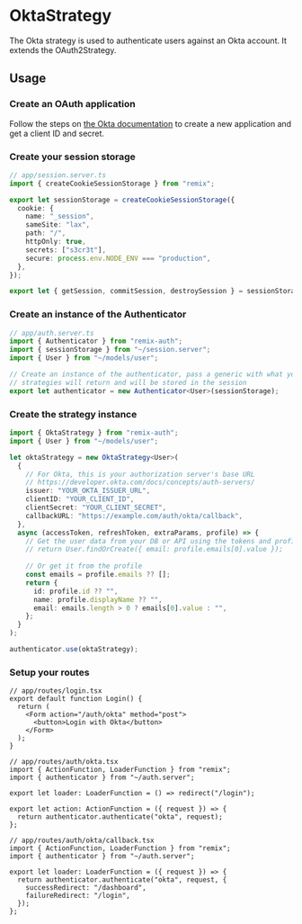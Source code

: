 # OktaStrategy

The Okta strategy is used to authenticate users against an Okta account. It extends the OAuth2Strategy.

## Usage

### Create an OAuth application

Follow the steps on [the Okta documentation](https://developer.okta.com/docs/guides/sign-into-web-app/nodeexpress/main/#create-an-okta-app-integration) to create a new application and get a client ID and secret.

### Create your session storage

```ts
// app/session.server.ts
import { createCookieSessionStorage } from "remix";

export let sessionStorage = createCookieSessionStorage({
  cookie: {
    name: "_session",
    sameSite: "lax",
    path: "/",
    httpOnly: true,
    secrets: ["s3cr3t"],
    secure: process.env.NODE_ENV === "production",
  },
});

export let { getSession, commitSession, destroySession } = sessionStorage;
```

### Create an instance of the Authenticator

```ts
// app/auth.server.ts
import { Authenticator } from "remix-auth";
import { sessionStorage } from "~/session.server";
import { User } from "~/models/user";

// Create an instance of the authenticator, pass a generic with what your
// strategies will return and will be stored in the session
export let authenticator = new Authenticator<User>(sessionStorage);
```

### Create the strategy instance

```ts
import { OktaStrategy } from "remix-auth";
import { User } from "~/models/user";

let oktaStrategy = new OktaStrategy<User>(
  {
    // For Okta, this is your authorization server's base URL
    // https://developer.okta.com/docs/concepts/auth-servers/
    issuer: "YOUR_OKTA_ISSUER_URL",
    clientID: "YOUR_CLIENT_ID",
    clientSecret: "YOUR_CLIENT_SECRET",
    callbackURL: "https://example.com/auth/okta/callback",
  },
  async (accessToken, refreshToken, extraParams, profile) => {
    // Get the user data from your DB or API using the tokens and profile
    // return User.findOrCreate({ email: profile.emails[0].value });
    
    // Or get it from the profile
    const emails = profile.emails ?? [];
    return {
      id: profile.id ?? "",
      name: profile.displayName ?? "",
      email: emails.length > 0 ? emails[0].value : "",
    };
  }
);

authenticator.use(oktaStrategy);
```

### Setup your routes

```tsx
// app/routes/login.tsx
export default function Login() {
  return (
    <Form action="/auth/okta" method="post">
      <button>Login with Okta</button>
    </Form>
  );
}
```

```tsx
// app/routes/auth/okta.tsx
import { ActionFunction, LoaderFunction } from "remix";
import { authenticator } from "~/auth.server";

export let loader: LoaderFunction = () => redirect("/login");

export let action: ActionFunction = ({ request }) => {
  return authenticator.authenticate("okta", request);
};
```

```tsx
// app/routes/auth/okta/callback.tsx
import { ActionFunction, LoaderFunction } from "remix";
import { authenticator } from "~/auth.server";

export let loader: LoaderFunction = ({ request }) => {
  return authenticator.authenticate("okta", request, {
    successRedirect: "/dashboard",
    failureRedirect: "/login",
  });
};
```
